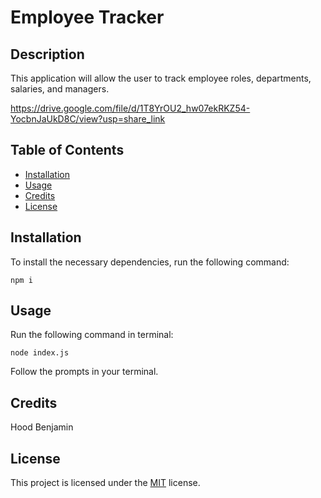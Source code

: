 # Employee Tracker

## Description

This application will allow the user to track employee roles, departments, salaries, and managers.

https://drive.google.com/file/d/1T8YrOU2_hw07ekRKZ54-YocbnJaUkD8C/view?usp=share_link

## Table of Contents

-   [Installation](#installation)
-   [Usage](#usage)
-   [Credits](#credits)
-   [License](#license)

## Installation

To install the necessary dependencies, run the following command:

```
npm i
```

## Usage

Run the following command in terminal:

```
node index.js
```

Follow the prompts in your terminal.

## Credits

Hood Benjamin

## License

This project is licensed under the [MIT](https://opensource.org/licenses/MIT) license.
